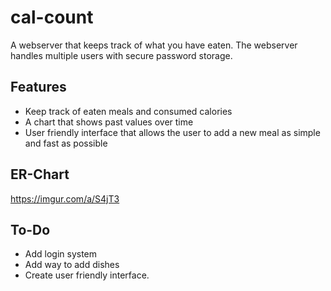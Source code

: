 # cal-count
A webserver that keeps track of what you have eaten. The webserver handles multiple users with secure password storage.
## Features
* Keep track of eaten meals and consumed calories
* A chart that shows past values over time
* User friendly interface that allows the user to add a new meal as simple and fast as possible

## ER-Chart
https://imgur.com/a/S4jT3

## To-Do
* Add login system
* Add way to add dishes
* Create user friendly interface.
